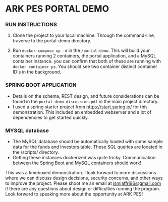 # ARK PES PORTAL DEMO

### RUN INSTRUCTIONS

1. Clone the project to your local machine. Through the command-line, traverse to the portal-demo directory.

2. Run ```docker-compose up -d``` in the ```/portal-demo```. This will build your containers running 2 containers, the portal application, and a MySQL container instance. you can confirm that both of these are running with ```docker container ps```. You should see two container distinct container ID's in the background.

### SPRING BOOT APPLICATION
- Details on the schema, REST design, and future considerations can be found in the ```portal-demo-discussion.pdf``` in the main project directory.
- I used a spring starter project from https://start.spring.io/ for this demonstration. This included an embedded webserver and a lot of dependencies to get started quickly.

### MYSQL database
- The MySQL database should be automatically loaded with some sample data for the funds and investors table. These SQL queries are located in the /scripts/ directory.
- Getting these instances dockerized was quite tricky. Communication between the Spring Boot and MySQL containers should work!

This was a timeboxed demonstration. I look forward to more discussions where we can discuss design decisions, security concerns, and other ways to improve the project. Please shoot me an email at ismjaffri96@gmail.com if there are any questions about design or difficulties running the program. Look forward to speaking more about the opportunity at ARK PES!
